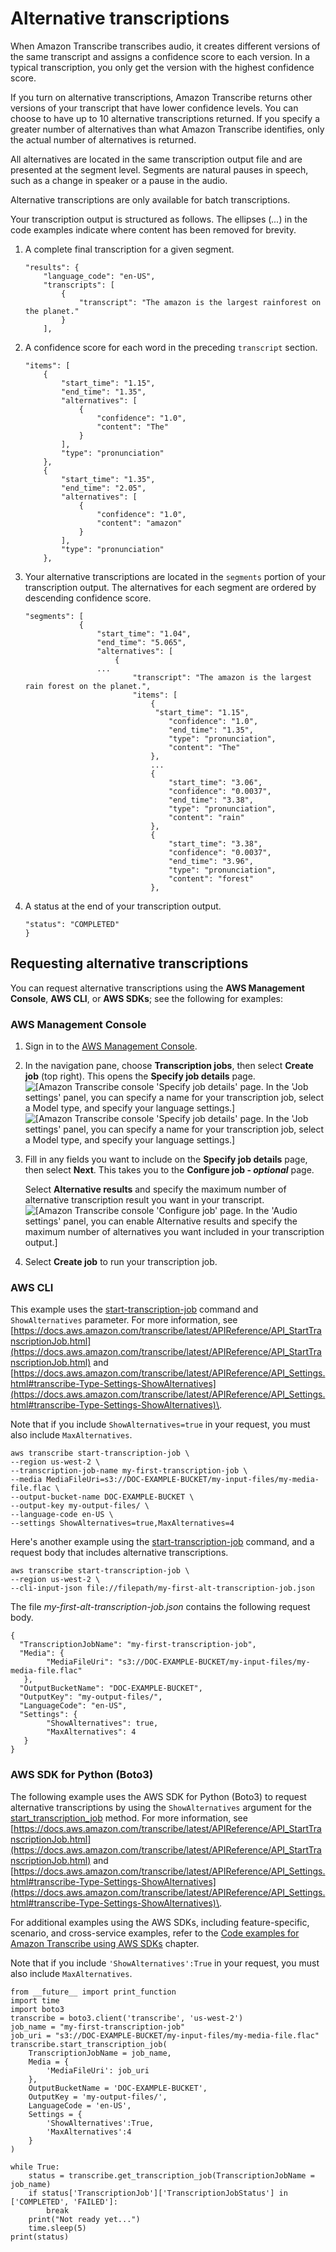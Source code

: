 # Alternative transcriptions<a name="alternatives"></a>

When Amazon Transcribe transcribes audio, it creates different versions of the same transcript and assigns a confidence score to each version\. In a typical transcription, you only get the version with the highest confidence score\.

If you turn on alternative transcriptions, Amazon Transcribe returns other versions of your transcript that have lower confidence levels\. You can choose to have up to 10 alternative transcriptions returned\. If you specify a greater number of alternatives than what Amazon Transcribe identifies, only the actual number of alternatives is returned\.

All alternatives are located in the same transcription output file and are presented at the segment level\. Segments are natural pauses in speech, such as a change in speaker or a pause in the audio\.

Alternative transcriptions are only available for batch transcriptions\.

Your transcription output is structured as follows\. The ellipses \(*\.\.\.*\) in the code examples indicate where content has been removed for brevity\.

1. A complete final transcription for a given segment\.

   ```
   "results": {
       "language_code": "en-US",
       "transcripts": [
           {
               "transcript": "The amazon is the largest rainforest on the planet."
           }
       ],
   ```

1. A confidence score for each word in the preceding `transcript` section\.

   ```
   "items": [
       {
           "start_time": "1.15",
           "end_time": "1.35",
           "alternatives": [
               {
                   "confidence": "1.0",
                   "content": "The"
               }
           ],
           "type": "pronunciation"
       },
       {
           "start_time": "1.35",
           "end_time": "2.05",
           "alternatives": [
               {
                   "confidence": "1.0",
                   "content": "amazon"
               }
           ],
           "type": "pronunciation"
       },
   ```

1. Your alternative transcriptions are located in the `segments` portion of your transcription output\. The alternatives for each segment are ordered by descending confidence score\.

   ```
   "segments": [
               {
                   "start_time": "1.04",
                   "end_time": "5.065",
                   "alternatives": [
                       {    
                   ...
                           "transcript": "The amazon is the largest rain forest on the planet.",
                           "items": [
                               {
                                "start_time": "1.15",
                                   "confidence": "1.0",
                                   "end_time": "1.35",
                                   "type": "pronunciation",
                                   "content": "The"
                               },
                               ...
                               {
                                   "start_time": "3.06",
                                   "confidence": "0.0037",
                                   "end_time": "3.38",
                                   "type": "pronunciation",
                                   "content": "rain"
                               },
                               {
                                   "start_time": "3.38",
                                   "confidence": "0.0037",
                                   "end_time": "3.96",
                                   "type": "pronunciation",
                                   "content": "forest"
                               },
   ```

1. A status at the end of your transcription output\.

   ```
   "status": "COMPLETED"
   }
   ```

## Requesting alternative transcriptions<a name="how-alternatives-how-to"></a>

You can request alternative transcriptions using the **AWS Management Console**, **AWS CLI**, or **AWS SDKs**; see the following for examples:

### AWS Management Console<a name="alt-transcription-console-batch"></a>

1. Sign in to the [AWS Management Console](https://console.aws.amazon.com/transcribe/)\.

1. In the navigation pane, choose **Transcription jobs**, then select **Create job** \(top right\)\. This opens the **Specify job details** page\.  
![\[Amazon Transcribe console 'Specify job details' page. In the 'Job settings' panel, you can specify a name for your transcription job, select a Model type, and specify your language settings.\]](http://docs.aws.amazon.com/transcribe/latest/dg/images/console-batch-job-details-1.png)![\[Amazon Transcribe console 'Specify job details' page. In the 'Job settings' panel, you can specify a name for your transcription job, select a Model type, and specify your language settings.\]](http://docs.aws.amazon.com/transcribe/latest/dg/)

1. Fill in any fields you want to include on the **Specify job details** page, then select **Next**\. This takes you to the **Configure job \- *optional*** page\.

   Select **Alternative results** and specify the maximum number of alternative transcription result you want in your transcript\.  
![\[Amazon Transcribe console 'Configure job' page. In the 'Audio settings' panel, you can enable Alternative results and specify the maximum number of alternatives you want included in your transcription output.\]](http://docs.aws.amazon.com/transcribe/latest/dg/images/alt-transcription-configure-batch.png)

1. Select **Create job** to run your transcription job\. 

### AWS CLI<a name="alt-transcription-cli"></a>

This example uses the [start\-transcription\-job](https://awscli.amazonaws.com/v2/documentation/api/latest/reference/transcribe/start-transcription-job.html) command and `ShowAlternatives` parameter\. For more information, see [https://docs.aws.amazon.com/transcribe/latest/APIReference/API_StartTranscriptionJob.html](https://docs.aws.amazon.com/transcribe/latest/APIReference/API_StartTranscriptionJob.html) and [https://docs.aws.amazon.com/transcribe/latest/APIReference/API_Settings.html#transcribe-Type-Settings-ShowAlternatives](https://docs.aws.amazon.com/transcribe/latest/APIReference/API_Settings.html#transcribe-Type-Settings-ShowAlternatives)\.

Note that if you include `ShowAlternatives=true` in your request, you must also include `MaxAlternatives`\.

```
aws transcribe start-transcription-job \
--region us-west-2 \
--transcription-job-name my-first-transcription-job \
--media MediaFileUri=s3://DOC-EXAMPLE-BUCKET/my-input-files/my-media-file.flac \
--output-bucket-name DOC-EXAMPLE-BUCKET \
--output-key my-output-files/ \
--language-code en-US \
--settings ShowAlternatives=true,MaxAlternatives=4
```

Here's another example using the [start\-transcription\-job](https://awscli.amazonaws.com/v2/documentation/api/latest/reference/transcribe/start-transcription-job.html) command, and a request body that includes alternative transcriptions\.

```
aws transcribe start-transcription-job \
--region us-west-2 \
--cli-input-json file://filepath/my-first-alt-transcription-job.json
```

The file *my\-first\-alt\-transcription\-job\.json* contains the following request body\.

```
{
  "TranscriptionJobName": "my-first-transcription-job",  
  "Media": {
        "MediaFileUri": "s3://DOC-EXAMPLE-BUCKET/my-input-files/my-media-file.flac"
   },
  "OutputBucketName": "DOC-EXAMPLE-BUCKET",
  "OutputKey": "my-output-files/", 
  "LanguageCode": "en-US",
  "Settings": {
        "ShowAlternatives": true,
        "MaxAlternatives": 4
   }
}
```

### AWS SDK for Python \(Boto3\)<a name="alt-transcription-python-batch"></a>

The following example uses the AWS SDK for Python \(Boto3\) to request alternative transcriptions by using the `ShowAlternatives` argument for the [start\_transcription\_job](https://boto3.amazonaws.com/v1/documentation/api/latest/reference/services/transcribe.html#TranscribeService.Client.start_transcription_job) method\. For more information, see [https://docs.aws.amazon.com/transcribe/latest/APIReference/API_StartTranscriptionJob.html](https://docs.aws.amazon.com/transcribe/latest/APIReference/API_StartTranscriptionJob.html) and [https://docs.aws.amazon.com/transcribe/latest/APIReference/API_Settings.html#transcribe-Type-Settings-ShowAlternatives](https://docs.aws.amazon.com/transcribe/latest/APIReference/API_Settings.html#transcribe-Type-Settings-ShowAlternatives)\.

For additional examples using the AWS SDKs, including feature\-specific, scenario, and cross\-service examples, refer to the [Code examples for Amazon Transcribe using AWS SDKs](service_code_examples.md) chapter\.

Note that if you include `'ShowAlternatives':True` in your request, you must also include `MaxAlternatives`\.

```
from __future__ import print_function
import time
import boto3
transcribe = boto3.client('transcribe', 'us-west-2')
job_name = "my-first-transcription-job"
job_uri = "s3://DOC-EXAMPLE-BUCKET/my-input-files/my-media-file.flac"
transcribe.start_transcription_job(
    TranscriptionJobName = job_name,
    Media = {
        'MediaFileUri': job_uri
    },
    OutputBucketName = 'DOC-EXAMPLE-BUCKET',
    OutputKey = 'my-output-files/', 
    LanguageCode = 'en-US', 
    Settings = {
        'ShowAlternatives':True, 
        'MaxAlternatives':4
    }
)

while True:
    status = transcribe.get_transcription_job(TranscriptionJobName = job_name)
    if status['TranscriptionJob']['TranscriptionJobStatus'] in ['COMPLETED', 'FAILED']:
        break
    print("Not ready yet...")
    time.sleep(5)
print(status)
```